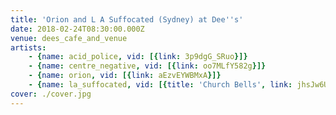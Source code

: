```yaml
---
title: 'Orion and L A Suffocated (Sydney) at Dee''s'
date: 2018-02-24T08:30:00.000Z
venue: dees_cafe_and_venue
artists:
    - {name: acid_police, vid: [{link: 3p9dgG_SRuo}]}
    - {name: centre_negative, vid: [{link: oo7MLfY582g}]}
    - {name: orion, vid: [{link: aEzvEYWBMxA}]}
    - {name: la_suffocated, vid: [{title: 'Church Bells', link: jhsJw6UtH4U}, {link: XqZAqy847ME}, {link: ODbCdlj37aw}, {title: Execution, link: AayI4aa_41Q}]}
cover: ./cover.jpg
---
```

